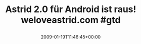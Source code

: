 ---
retweeted: false
source: <a href="http://twitter.com" rel="nofollow">Twitter Web Client</a>
entities:
  hashtags:
  - text: gtd
    indices:
    - '50'
    - '54'
  symbols: []
  user_mentions: []
  urls: []
display_text_range:
- '0'
- '54'
favorite_count: '0'
id_str: '1130242177'
truncated: false
retweet_count: '0'
id: '1130242177'
created_at: Mon Jan 19 11:46:45 +0000 2009
favorited: false
full_text: 'Astrid 2.0 für Android ist raus! weloveastrid.com #gtd'
lang: de
tags:
- gtd
- pesos/twitter
date: '2009-01-19T11:46:45+00:00'
src: https://twitter.com/bascht/status/1130242177
original_url: https://twitter.com/bascht/status/1130242177
type: twitter_tweet
text: 'Astrid 2.0 für Android ist raus! weloveastrid.com #gtd'
title: 'Astrid 2.0 für Android ist raus! weloveastrid.com #gtd

  '

---